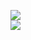 [![](https://img.shields.io/badge/Made%20With-Github%20Spray-lightgrey.svg?style=for-the-badge&logo=github)](https://github.com/Annihil/github-spray#4743)  
[![](https://i.imgur.com/2DrTn0Z.gif)](https://github.com/Annihil/github-spray)